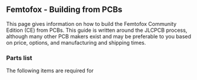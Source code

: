## Femtofox - Building from PCBs

This page gives information on how to build the Femtofox  Community Edition (CE) from PCBs. This guide is written around the JLCPCB process, although many other PCB makers exist and may be preferable to you based on price, options, and manufacturing and shipping times.

### Parts list
The following items are required for 
<!--stackedit_data:
eyJoaXN0b3J5IjpbMjYyMDIzOThdfQ==
-->